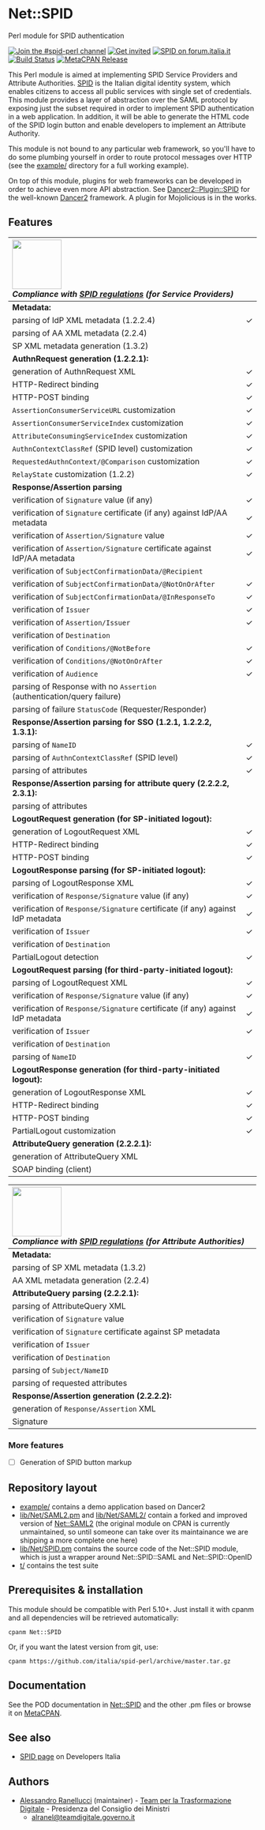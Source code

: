 # Net::SPID
Perl module for SPID authentication

[![Join the #spid-perl channel](https://img.shields.io/badge/Slack%20channel-%23spid--perl-blue.svg?logo=slack)](https://developersitalia.slack.com/messages/C7ESTMQDQ)
[![Get invited](https://slack.developers.italia.it/badge.svg)](https://slack.developers.italia.it/)
[![SPID on forum.italia.it](https://img.shields.io/badge/Forum-SPID-blue.svg)](https://forum.italia.it/c/spid) [![Build Status](https://travis-ci.org/italia/spid-perl.svg?branch=master)](https://travis-ci.org/italia/spid-perl) [![MetaCPAN Release](https://badge.fury.io/pl/Net-SPID.svg)](https://metacpan.org/pod/Net::SPID)

This Perl module is aimed at implementing SPID Service Providers and Attribute Authorities. [SPID](https://www.spid.gov.it/) is the Italian digital identity system, which enables citizens to access all public services with single set of credentials. This module provides a layer of abstraction over the SAML protocol by exposing just the subset required in order to implement SPID authentication in a web application. In addition, it will be able to generate the HTML code of the SPID login button and enable developers to implement an Attribute Authority.

This module is not bound to any particular web framework, so you'll have to do some plumbing yourself in order to route protocol messages over HTTP (see the [example/](example/) directory for a full working example).

On top of this module, plugins for web frameworks can be developed in order to achieve even more API abstraction. See [Dancer2::Plugin::SPID](https://github.com/italia/spid-perl-dancer2) for the well-known [Dancer2](http://perldancer.org) framework. A plugin for Mojolicious is in the works.

## Features

|<img src="https://github.com/italia/spid-graphics/blob/master/spid-logos/spid-logo-c-lb.png?raw=true" width="100" /><br />_Compliance with [SPID regulations](http://www.agid.gov.it/sites/default/files/circolari/spid-regole_tecniche_v1.pdf) (for Service Providers)_||
|:---|:---|
|**Metadata:**||
|parsing of IdP XML metadata (1.2.2.4)|✓|
|parsing of AA XML metadata (2.2.4)||
|SP XML metadata generation (1.3.2)||
|**AuthnRequest generation (1.2.2.1):**||
|generation of AuthnRequest XML|✓|
|HTTP-Redirect binding|✓|
|HTTP-POST binding|✓|
|`AssertionConsumerServiceURL` customization|✓|
|`AssertionConsumerServiceIndex` customization|✓|
|`AttributeConsumingServiceIndex` customization|✓|
|`AuthnContextClassRef` (SPID level) customization|✓|
|`RequestedAuthnContext/@Comparison` customization|✓|
|`RelayState` customization (1.2.2)|✓|
|**Response/Assertion parsing**||
|verification of `Signature` value (if any)|✓|
|verification of `Signature` certificate (if any) against IdP/AA metadata|✓|
|verification of `Assertion/Signature` value|✓|
|verification of `Assertion/Signature` certificate against IdP/AA metadata|✓|
|verification of `SubjectConfirmationData/@Recipient`| |
|verification of `SubjectConfirmationData/@NotOnOrAfter`|✓|
|verification of `SubjectConfirmationData/@InResponseTo`|✓|
|verification of `Issuer`|✓|
|verification of `Assertion/Issuer`|✓|
|verification of `Destination`| |
|verification of `Conditions/@NotBefore`|✓|
|verification of `Conditions/@NotOnOrAfter`|✓|
|verification of `Audience`|✓|
|parsing of Response with no `Assertion` (authentication/query failure)| |
|parsing of failure `StatusCode` (Requester/Responder)| |
|**Response/Assertion parsing for SSO (1.2.1, 1.2.2.2, 1.3.1):**||
|parsing of `NameID`|✓|
|parsing of `AuthnContextClassRef` (SPID level)|✓|
|parsing of attributes|✓|
|**Response/Assertion parsing for attribute query (2.2.2.2, 2.3.1):**||
|parsing of attributes| |
|**LogoutRequest generation (for SP-initiated logout):**||
|generation of LogoutRequest XML|✓|
|HTTP-Redirect binding|✓|
|HTTP-POST binding|✓|
|**LogoutResponse parsing (for SP-initiated logout):**||
|parsing of LogoutResponse XML|✓|
|verification of `Response/Signature` value (if any)|✓|
|verification of `Response/Signature` certificate (if any) against IdP metadata|✓|
|verification of `Issuer`|✓|
|verification of `Destination`| |
|PartialLogout detection|✓|
|**LogoutRequest parsing (for third-party-initiated logout):**||
|parsing of LogoutRequest XML|✓|
|verification of `Response/Signature` value (if any)|✓|
|verification of `Response/Signature` certificate (if any) against IdP metadata|✓|
|verification of `Issuer`|✓|
|verification of `Destination`| |
|parsing of `NameID`|✓|
|**LogoutResponse generation (for third-party-initiated logout):**||
|generation of LogoutResponse XML|✓|
|HTTP-Redirect binding|✓|
|HTTP-POST binding|✓|
|PartialLogout customization|✓|
|**AttributeQuery generation (2.2.2.1):**||
|generation of AttributeQuery XML| |
|SOAP binding (client)| |

|<img src="https://github.com/italia/spid-graphics/blob/master/spid-logos/spid-logo-c-lb.png?raw=true" width="100" /><br />_Compliance with [SPID regulations](http://www.agid.gov.it/sites/default/files/circolari/spid-regole_tecniche_v1.pdf) (for Attribute Authorities)_||
|:---|:---|
|**Metadata:**||
|parsing of SP XML metadata (1.3.2)| |
|AA XML metadata generation (2.2.4)| |
|**AttributeQuery parsing (2.2.2.1):**||
|parsing of AttributeQuery XML| |
|verification of `Signature` value| |
|verification of `Signature` certificate against SP metadata| |
|verification of `Issuer`| |
|verification of `Destination`| |
|parsing of `Subject/NameID`| |
|parsing of requested attributes| |
|**Response/Assertion generation (2.2.2.2):**||
|generation of `Response/Assertion` XML| |
|Signature| |

### More features

* [ ] Generation of SPID button markup

## Repository layout

* [example/](example/) contains a demo application based on Dancer2
* [lib/Net/SAML2.pm](lib/Net/SAML2.pm) and [lib/Net/SAML2/](lib/Net/SAML2/) contain a forked and improved version of [Net::SAML2](https://metacpan.org/pod/Net::SAML2) (the original module on CPAN is currently unmaintained, so until someone can take over its maintainance we are shipping a more complete one here)
* [lib/Net/SPID.pm](lib/Net/SPID.pm) contains the source code of the Net::SPID module, which is just a wrapper around Net::SPID::SAML and Net::SPID::OpenID
* [t/](t/) contains the test suite

## Prerequisites & installation

This module should be compatible with Perl 5.10+.
Just install it with cpanm and all dependencies will be retrieved automatically:

```
cpanm Net::SPID
```

Or, if you want the latest version from git, use:

```
cpanm https://github.com/italia/spid-perl/archive/master.tar.gz
```

## Documentation

See the POD documentation in [Net::SPID](lib/Net/SPID.pm) and the other .pm files or browse it on [MetaCPAN](https://metacpan.org/release/Net-SPID).

## See also

* [SPID page](https://developers.italia.it/it/spid) on Developers Italia

## Authors

* [Alessandro Ranellucci](https://github.com/alexrj) (maintainer) - [Team per la Trasformazione Digitale](https://teamdigitale.governo.it/) - Presidenza del Consiglio dei Ministri
    * [alranel@teamdigitale.governo.it](alranel@teamdigitale.governo.it)
